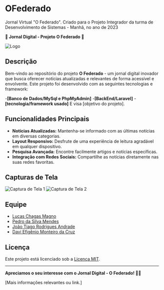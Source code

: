 # OFederado
 Jornal Virtual "O Federado". Criado para o Projeto Integrador da turma de Desenvolvimento de Sistemas - Manhã, no ano de 2023

**📰 Jornal Digital - Projeto O Federado 📰**

![Logo](url-da-imagem)

## Descrição

Bem-vindo ao repositório do projeto **O Federado** - um jornal digital inovador que busca oferecer notícias atualizadas e relevantes de forma acessível e envolvente. Este projeto foi desenvolvido com as seguintes tecnologias e framework:

-**[Banco de Dados/MySql e PhpMyAdmin]**
-**[BackEnd/Laravel]**
-**[tecnologia/framework usado]**
E visa [objetivo do projeto].

## Funcionalidades Principais

- **Notícias Atualizadas:** Mantenha-se informado com as últimas notícias em diversas categorias.
- **Layout Responsivo:** Desfrute de uma experiência de leitura agradável em qualquer dispositivo.
- **Pesquisa Avançada:** Encontre facilmente artigos e notícias específicas.
- **Integração com Redes Sociais:** Compartilhe as notícias diretamente nas suas redes favoritas.

## Capturas de Tela

![Captura de Tela 1](url-da-imagem)
![Captura de Tela 2](url-da-imagem)

## Equipe

- [Lucas Chagas Magno](https://github.com/lucascmagno)
- [Pedro da Silva Mendes](https://github.com/PedroMends30)
- [João Tiago Rodrigues Andrade](https://github.com/tiihzin)
- [Davi Efigênio Monteiro da Cruz](https://github.com/usuario-contribuidor2)

## Licença

Este projeto está licenciado sob a [Licença MIT](LICENSE).

---

**Apreciamos o seu interesse com o Jornal Digital - O Federado! 📰✨**

\[Mais informações relevantes ou link.\]
